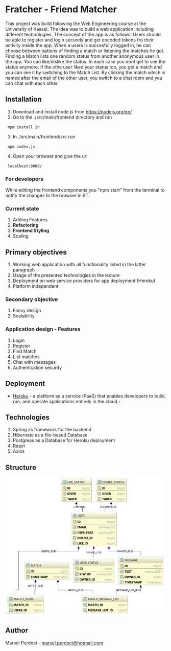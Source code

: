 # Fratcher - Friend Matcher

This project was build following the Web Engineering course at the University of Kassel. The idea was to build a web application
including different technologies. 
The concept of the app is as follows:
Users should be able to register and login securely and get encoded tokens fro their activity inside the app. When a users is succesfully logged in, he can choose between options of finding a match or listening the matches he got. Finding a Match lists one random status from another anonymous user in the app. You can like/dislike the status. In each case you dont get to see the status anymore. If the othe user liked your status too, you get a match and you can see it by switching to the Match List. By clicking the match which is named after the email of the other user, you switch to a chat room and you can chat with each other.

## Installation

1. Download and install node.js from https://nodejs.org/en/
2. Go to the ./src/main/frontend directory and run
```
 npm install in
```
3. In ./src/main/frontend/src run
```
 npm index.js
```
4. Open your browser and give the url
```
 localhost:8080/
```

### For developers

While editing the frontend components you "npm start" from the terminal to notify the changes to the browser in RT.

### Current state

1. Adding Features
2. **Refactoring**
3. **Frontend Styling**
4. Scaling

## Primary objectives

1. Working web application with all functionality listed in the latter paragraph
2. Usage of the presented technologies in the lecture
3. Deployment on web service providers for app deployment (Heroku)
4. Platform independent

### Secondary objective

1. Fancy design
2. Scalability

### Application design - Features
1. Login
2. Register
3. Find Match
4. List matches
5. Chat with messages
6. Authentication security

## Deployment

* [Heroku](https://fratcher-app.herokuapp.com/) - a platform as a service (PaaS) that enables developers to build, run, and operate applications entirely in the cloud.- 

## Technologies

1. Spring as framework for the backend
2. Hibernate as a file-based Database
3. Postgreas as a Database for Heroku deployment
4. React 
5. Axios

## Structure
![alt text](https://github.com/Perdoci/Fratcher/blob/master/src/main/frontend/assets/fratcher%20class%20diagram.PNG)

## Author

Marsel Perdoci - marsel.perdoci@hotmail.com 



